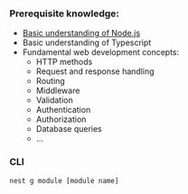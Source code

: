 ### Prerequisite knowledge:

- [Basic understanding of Node.js](https://github.com/shounoop/my-nestjs/tree/main/prerequisite-knowledge)
- Basic understanding of Typescript
- Fundamental web development concepts:
  - HTTP methods
  - Request and response handling
  - Routing
  - Middleware
  - Validation
  - Authentication
  - Authorization
  - Database queries
  - ...

### CLI

```cmd
nest g module [module name]
```
